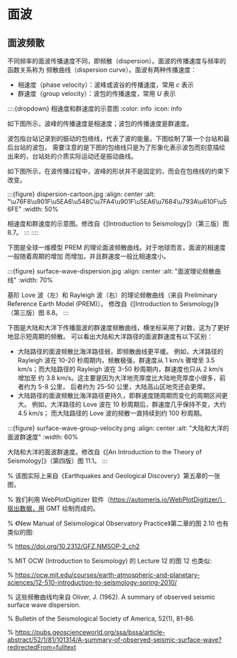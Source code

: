 # 面波

## 面波频散

不同频率的面波传播速度不同，即频散（dispersion）。面波的传播速度与频率的函数关系称为
频散曲线（dispersion curve）。面波有两种传播速度：

- 相速度（phase velocity）：波峰或波谷的传播速度，常用 $c$ 表示
- 群速度（group velocity）：波包的传播速度，常用 $U$ 表示

::::{dropdown} 相速度和群速度的示意图
:color: info
:icon: info

如下图所示，波峰的传播速度是相速度；波包的传播速度是群速度。

波包指台站记录到的振动的包络线，代表了波的能量。下图绘制了第一个台站和最后台站的波包，
需要注意的是下图的包络线只是为了形象化表示波包而刻意描绘出来的，台站处的介质实际运动还是振动曲线。

如下图所示，在波传播过程中，波峰的形状并不是固定的，而会在包络线的约束下改变。

:::{figure} dispersion-cartoon.jpg
:align: center
:alt: "\u76F8\u901F\u5EA6\u548C\u7FA4\u901F\u5EA6\u7684\u793A\u610F\u56FE"
:width: 50%

相速度和群速度的示意图。修改自《[Introduction to Seismology]》（第三版）图 8.7。
:::
::::

下图是全球一维模型 PREM 的理论面波频散曲线。对于地球而言，面波的相速度一般随着周期的增加
而增加，并且群速度一般比相速度小。

:::{figure} surface-wave-dispersion.jpg
:align: center
:alt: "面波理论频散曲线"
:width: 70%

基阶 Love 波（左）和 Rayleigh 波（右）的理论频散曲线（来自 Preliminary Reference Earth Model (PREM)）。
修改自《[Introduction to Seismology]》（第三版）图 8.8。
:::

下图是大陆和大洋下传播面波的群速度频散曲线，横坐标采用了对数，这为了更好地显示短周期的频散。
可以看出大陆和大洋路径的面波群速度有以下区别：

- 大陆路径的面波频散比海洋路径弱，即频散曲线更平缓。
  例如，大洋路径的 Rayleigh 波在 10-20 秒周期内，频散极强，群速度从 1 km/s 骤增至
  3.5 km/s；而大陆路径的 Rayleigh 波在 3-50 秒周期内，群速度也只从 2 km/s 增加至
  约 3.8 km/s。这主要是因为大洋地壳厚度比大陆地壳厚度小很多，前者约为 5-8 公里，
  后者约为 25-50 公里，大陆高山区地壳还会更厚。
- 大陆路径的面波频散比海洋路径更持久，即群速度随周期而变化的周期区间更大。
  例如，大洋路径的 Love 波在 10 秒周期后，群速度几乎保持不变，大约 4.5 km/s；
  而大陆路径的 Love 波的频散一直持续到约 100 秒周期。

:::{figure} surface-wave-group-velocity.png
:align: center
:alt: "大陆和大洋的面波群速度"
:width: 60%

大陆和大洋的面波群速度。修改自《[An Introduction to the Theory of Seismology]》（第四版）图 11.1。
:::

% 该图实际上来自《Earthquakes and Geological Discovery》第五章的一张图，

% 我们利用 WebPlotDigitizer 软件（https://automeris.io/WebPlotDigitizer/）抠出数据，用 GMT 绘制而成的。

% 《New Manual of Seismological Observatory Practice》第二章的图 2.10 也有类似的图:

% https://doi.org/10.2312/GFZ.NMSOP-2_ch2

% MIT OCW (Introduction to Seismology) 的 Lecture 12 的图 12 也类似:

% https://ocw.mit.edu/courses/earth-atmospheric-and-planetary-sciences/12-510-introduction-to-seismology-spring-2010/

% 这些频散曲线均来自 Oliver, J. (1962). A summary of observed seismic surface wave dispersion.

% Bulletin of the Seismological Society of America, 52(1), 81-86.

% https://pubs.geoscienceworld.org/ssa/bssa/article-abstract/52/1/81/101314/A-summary-of-observed-seismic-surface-wave?redirectedFrom=fulltext
